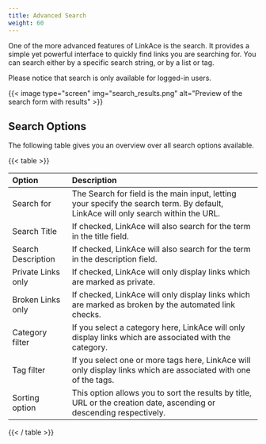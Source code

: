 ```yaml
---
title: Advanced Search
weight: 60
---
```


One of the more advanced features of LinkAce is the search. It provides a simple yet powerful interface to quickly find links you are searching for. You can search either by a specific search string, or by a list or tag.

Please notice that search is only available for logged-in users.

{{< image type="screen" img="search_results.png" alt="Preview of the search form with results" >}}


## Search Options

The following table gives you an overview over all search options available.

{{< table >}}

| Option | Description |
|:------|:------------|
| Search for | The Search for field is the main input, letting your specify the search term. By default, LinkAce will only search within the URL. |
| Search Title | If checked, LinkAce will also search for the term in the title field. |
| Search Description | If checked, LinkAce will also search for the term in the description field. |
| Private Links only | If checked, LinkAce will only display links which are marked as private. |
| Broken Links only | If checked, LinkAce will only display links which are marked as broken by the automated link checks. |
| Category filter | If you select a category here, LinkAce will only display links which are associated with the category. |
| Tag filter | If you select one or more tags here, LinkAce will only display links which are associated with one of the tags. |
| Sorting option | This option allows you to sort the results by title, URL or the creation date, ascending or descending respectively. |

{{< / table >}}

